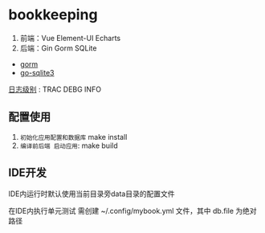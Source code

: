 # bookkeeping

1. 前端：Vue Element-UI Echarts
1. 后端：Gin Gorm SQLite

- [gorm](gorm.io/zh_CN/)
- [go-sqlite3](https://github.com/mattn/go-sqlite3)

[日志级别](https://github.com/wonderivan/logger) : TRAC DEBG INFO

## 配置使用

1. `初始化应用配置和数据库` make install
1. `编译前后端 启动应用`: make build

## IDE开发

IDE内运行时默认使用当前目录旁data目录的配置文件

在IDE内执行单元测试 需创建 ~/.config/mybook.yml 文件，其中 db.file 为绝对路径

